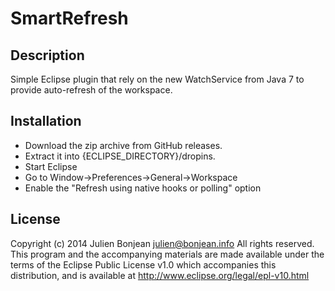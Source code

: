 SmartRefresh
============

## Description

Simple Eclipse plugin that rely on the new WatchService from Java 7 to provide
auto-refresh of the workspace.

## Installation

 - Download the zip archive from GitHub releases.
 - Extract it into {ECLIPSE_DIRECTORY}/dropins.
 - Start Eclipse
 - Go to Window->Preferences->General->Workspace
 - Enable the "Refresh using native hooks or polling" option

## License

Copyright (c) 2014 Julien Bonjean <julien@bonjean.info>
All rights reserved. This program and the accompanying materials are made
available under the terms of the Eclipse Public License v1.0 which accompanies
this distribution, and is available at http://www.eclipse.org/legal/epl-v10.html
